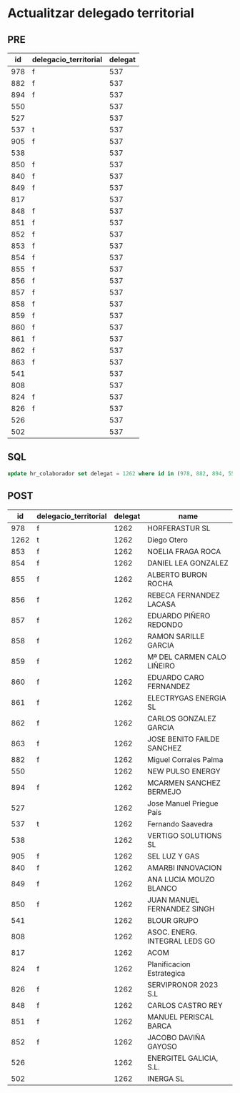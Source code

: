 # Actualitzar delegado territorial

## PRE

| id  | delegacio_territorial | delegat |
|-----|-----------------------|---------|
| 978 | f                     |     537 |
| 882 | f                     |     537 |
| 894 | f                     |     537 |
| 550 |                       |     537 |
| 527 |                       |     537 |
| 537 | t                     |     537 |
| 905 | f                     |     537 |
| 538 |                       |     537 |
| 850 | f                     |     537 |
| 840 | f                     |     537 |
| 849 | f                     |     537 |
| 817 |                       |     537 |
| 848 | f                     |     537 |
| 851 | f                     |     537 |
| 852 | f                     |     537 |
| 853 | f                     |     537 |
| 854 | f                     |     537 |
| 855 | f                     |     537 |
| 856 | f                     |     537 |
| 857 | f                     |     537 |
| 858 | f                     |     537 |
| 859 | f                     |     537 |
| 860 | f                     |     537 |
| 861 | f                     |     537 |
| 862 | f                     |     537 |
| 863 | f                     |     537 |
| 541 |                       |     537 |
| 808 |                       |     537 |
| 824 | f                     |     537 |
| 826 | f                     |     537 |
| 526 |                       |     537 |
| 502 |                       |     537 |

## SQL

```sql
update hr_colaborador set delegat = 1262 where id in (978, 882, 894, 550, 527, 537, 905, 538, 850, 840, 849, 817, 848, 851, 852, 853, 854, 855, 856, 857, 858, 859, 860, 861, 862, 863, 541, 808, 824, 826, 526, 502);
```

## POST

|  id  | delegacio_territorial | delegat |             name              |
|------|-----------------------|---------|-------------------------------|
|  978 | f                     |    1262 | HORFERASTUR SL |
| 1262 | t                     |    1262 | Diego Otero|
|  853 | f                     |    1262 | NOELIA FRAGA ROCA|
|  854 | f                     |    1262 | DANIEL LEA GONZALEZ|
|  855 | f                     |    1262 | ALBERTO BURON ROCHA|
|  856 | f                     |    1262 | REBECA FERNANDEZ LACASA|
|  857 | f                     |    1262 | EDUARDO PIÑERO REDONDO|
|  858 | f                     |    1262 | RAMON SARILLE GARCIA|
|  859 | f                     |    1262 | Mª DEL CARMEN CALO LIÑEIRO|
|  860 | f                     |    1262 | EDUARDO CARO FERNANDEZ|
|  861 | f                     |    1262 | ELECTRYGAS ENERGIA SL|
|  862 | f                     |    1262 | CARLOS GONZALEZ GARCIA|
|  863 | f                     |    1262 | JOSE BENITO FAILDE SANCHEZ|
|  882 | f                     |    1262 | Miguel Corrales Palma|
|  550 |                       |    1262 | NEW PULSO ENERGY|
|  894 | f                     |    1262 | MCARMEN SANCHEZ BERMEJO|
|  527 |                       |    1262 | Jose Manuel Priegue Pais|
|  537 | t                     |    1262 | Fernando Saavedra|
|  538 |                       |    1262 | VERTIGO SOLUTIONS SL|
|  905 | f                     |    1262 | SEL LUZ Y GAS |
|  840 | f                     |    1262 | AMARBI INNOVACION|
|  849 | f                     |    1262 | ANA LUCIA MOUZO BLANCO|
|  850 | f                     |    1262 | JUAN MANUEL FERNANDEZ SINGH|
|  541 |                       |    1262 | BLOUR GRUPO |
|  808 |                       |    1262 | ASOC. ENERG. INTEGRAL LEDS GO|
|  817 |                       |    1262 | ACOM|
|  824 | f                     |    1262 | Planificacion Estrategica|
|  826 | f                     |    1262 | SERVIPRONOR 2023 S.L|
|  848 | f                     |    1262 | CARLOS CASTRO REY|
|  851 | f                     |    1262 | MANUEL PERISCAL BARCA|
|  852 | f                     |    1262 | JACOBO DAVIÑA GAYOSO|
|  526 |                       |    1262 | ENERGITEL GALICIA, S.L.|
|  502 |                       |    1262 | INERGA SL|
